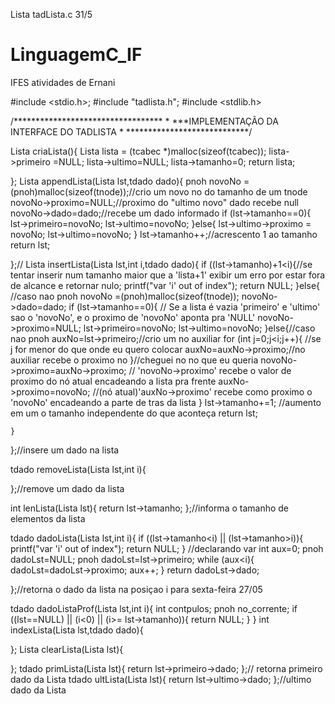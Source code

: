 Lista tadLista.c 31/5

# LinguagemC_IF
IFES atividades de Ernani

#include <stdio.h>;
#include "tadlista.h";
#include <stdlib.h>


/**********************************
*
***IMPLEMENTAÇÃO DA INTERFACE DO TADLISTA
*
****************************/

Lista criaLista(){
    Lista lista = (tcabec *)malloc(sizeof(tcabec));
    lista->primeiro =NULL;
    lista->ultimo=NULL;
    lista->tamanho=0;
    return lista;

};
Lista appendLista(Lista lst,tdado dado){
        pnoh novoNo = (pnoh)malloc(sizeof(tnode));//crio um novo no do tamanho de um tnode
        novoNo->proximo=NULL;//proximo do "ultimo novo" dado recebe null
        novoNo->dado=dado;//recebe um dado informado
    if (lst->tamanho==0){
        lst->primeiro=novoNo;
        lst->ultimo=novoNo;
    }else{
        lst->ultimo->proximo = novoNo;
        lst->ultimo=novoNo;
    }
    lst->tamanho++;//acrescento 1 ao tamanho
    return lst;

};//
Lista insertLista(Lista lst,int i,tdado dado){
    if ((lst->tamanho)+1<i){//se tentar inserir num tamanho maior que a 'lista+1' exibir um erro por estar fora de alcance e retornar nulo;
        printf("var 'i' out of index");
        return NULL;
    }else{  //caso nao
        pnoh novoNo =(pnoh)malloc(sizeof(tnode));
        novoNo->dado=dado;
        if (lst->tamanho==0){ // Se a lista é vazia 'primeiro' e 'ultimo' sao o 'novoNo', e o proximo de 'novoNo' aponta pra 'NULL'
            novoNo->proximo=NULL;
            lst->primeiro=novoNo;
            lst->ultimo=novoNo;
        }else{//caso nao
            pnoh auxNo=lst->primeiro;//crio um no auxiliar
            for (int j=0;j<i;j++){ //se j for menor do que onde eu quero colocar
                auxNo=auxNo->proximo;//no auxiliar recebe o proximo no
            }//cheguei no no que eu queria
            novoNo->proximo=auxNo->proximo; // 'novoNo->proximo' recebe o valor de proximo do nó atual encadeando a lista pra frente 
            auxNo->proximo=novoNo; //(nó atual)'auxNo->proximo' recebe como proximo o 'novoNo' encadeando a parte de tras da lista
        }
        lst->tamanho+=1; //aumento em um o tamanho independente do que aconteça
        return lst;
        
    }
    

};//insere um dado na lista

tdado removeLista(Lista lst,int i){

};//remove um dado da lista

int lenLista(Lista lst){
    return lst->tamanho;
};//informa o tamanho de elementos da lista

tdado dadoLista(Lista lst,int i){
    if ((lst->tamanho<i) || (lst->tamanho>i)){
        printf("var 'i' out of index");
        return NULL;
    }
    //declarando var
    int aux=0;
    pnoh dadoLst=NULL;
    pnoh dadoLst=lst->primeiro;
    while (aux<i){
        dadoLst=dadoLst->proximo;
        aux++;
    }
    return dadoLst->dado;
    
};//retorna o dado da lista na posiçao i para sexta-feira 27/05

tdado dadoListaProf(Lista lst,int i){
    int contpulos;
    pnoh no_corrente;
    if ((lst==NULL) || (i<0) || (i>= lst->tamanho)){
        return NULL;
    }
}
int indexLista(Lista lst,tdado dado){

};
Lista clearLista(Lista lst){

};
tdado primLista(Lista lst){
    return lst->primeiro->dado;
};// retorna primeiro dado da Lista
tdado ultLista(Lista lst){
    return lst->ultimo->dado;
};//ultimo dado da Lista
